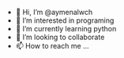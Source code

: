 - 👋 Hi, I’m @aymenalwch
- 👀 I’m interested in programing
- 🌱 I’m currently learning python
- 💞️ I’m looking to collaborate
- 📫 How to reach me ...

<!---
aymenalwch/aymenalwch is a ✨ special ✨ repository because its `README.md` (this file) appears on your GitHub profile.
You can click the Preview link to take a look at your changes.
--->
